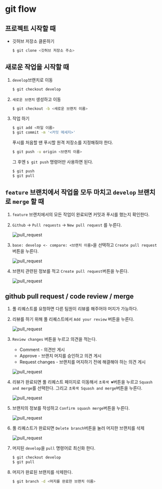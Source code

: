 # git flow 

## 프로젝트 시작할 때

* 깃허브 저장소 클론하기

    ```bash
    $ git clone <깃허브 저장소 주소>
    ```


## 새로운 작업을 시작할 때

1. `develop`브랜치로 이동

    ```bash
    $ git checkout develop
    ```

2. `새로운 브랜치` 생성하고 이동

    ```bash
    $ git checkout -b <새로운 브랜치 이름>
    ```

3. 작업 하기

    ```bash
    $ git add <파일 이름>
    $ git commit -m '<커밋 메세지>'
    ```
    
    푸시를 처음할 땐 푸시할 원격 저장소를 지정해줘야 한다.

    ```bash
    $ git push -u origin <브랜치 이름>
    ```

    그 후엔 `$ git push` 명령어만 사용하면 된다.

    ```bash
    $ git push
    $ git pull
    ```


## `feature` 브랜치에서 작업을 모두 마치고 `develop` 브랜치로 `merge` 할 때

1. `feature` 브랜치에서의 모든 작업이 완료되면 커밋과 푸시를 했는지 확인한다.

2. `Github` -> `Pull requests` -> `New pull request` 를 누른다.

    ![pull_request](./images/git_flow/pull_request_01.PNG)

3. `base: develop <- compare: <브랜치 이름>`을 선택하고 `Create pull request` 버튼을 누른다.

    ![pull_request](./images/git_flow/pull_request_02.PNG)


4. 브랜치 관련된 정보를 적고 `Create pull request`버튼을 누른다.

    ![pull_request](./images/git_flow/pull_request_03.PNG)


## github pull request / code review / merge

1. 풀 리퀘스트를 요청하면 다른 팀원이 리뷰를 해주어야 머지가 가능하다.

2. 리뷰를 하기 위해 풀 리퀘스트에서 `Add your review` 버튼을 누른다.

    ![pull_request](./images/git_flow/pull_request_04.PNG)

3. `Review changes` 버튼을 누르고 의견을 적는다.

    * Comment - 의견만 게시
    * Approve - 브랜치 머지를 승인하고 의견 게시
    * Request changes - 브랜치를 머지하기 전에 해결해야 하는 의견 게시

    ![pull_request](./images/git_flow/pull_request_05.PNG)

4. 리뷰가 완료되면 풀 리퀘스트 페이지로 이동해서 `초록색 ▼`버튼을 누르고 `Squash and merge`를 선택한다. 그리고 `초록색 Squash and merge`버튼을 누른다.

    ![pull_request](./images/git_flow/pull_request_06.PNG)

5. 브랜치의 정보를 작성하고 `Confirm squash merge`버튼을 누른다.

    ![pull_request](./images/git_flow/pull_request_07.PNG)

6. 풀 리퀘스트가 완료되면 `Delete branch`버튼을 눌러 머지한 브랜치를 삭제

    ![pull_request](./images/git_flow/pull_request_08.PNG)

7. 머지된 `develop`을 `pull` 명령어로 최신화 한다.

    ```bash
    $ git checkout develop
    $ git pull
    ```

8. 머지가 완료된 브랜치를 삭제한다.

    ```bash
    $ git branch -d <머지를 완료한 브랜치 이름>
    ```